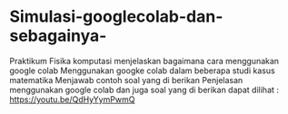 # Simulasi-googlecolab-dan-sebagainya-
Praktikum Fisika komputasi menjelaskan bagaimana cara menggunakan google colab 
Menggunakan googke colab dalam beberapa studi kasus matematika
Menjawab contoh soal yang di berikan 
Penjelasan menggunakan google colab dan juga soal yang di berikan dapat dilihat : https://youtu.be/QdHyYymPwmQ
